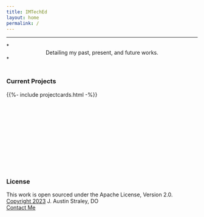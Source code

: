 ```yaml
---
title: IMTechEd
layout: home
permalink: /
---
```


<hr>
*<center>Detailing my past, present, and future works.</center>*
<br>
<br>

<html>
<style>
.row {
    width: inherit;
    padding :5px;
}
.col {
    margin: 15px;
    height: 200px;
      box-shadow: 10px 10px;
  border-style: solid;
  border-width: 1px;
}
    </style>
<body>
    <div class="mx-auto" style="width:200px">
        <h3>Current Projects</h3>
        </div>
    {{%- include projectcards.html -%}}
</body>
</html>

<br>
<br>
<br>
<br>
<br>
<br>
<br>
<br>
<br>
<br>
<br>
<br>


### License
This work is open sourced under the Apache License, Version 2.0. <br>
[Copyright 2023][1] J. Austin Straley, DO <br>
[Contact Me](mailto:imteched@gmail.com)<br>

[1]: /pages/disclaimer/
